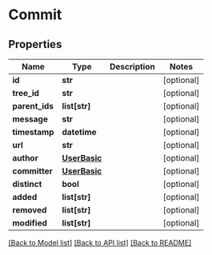 # Commit

## Properties
Name | Type | Description | Notes
------------ | ------------- | ------------- | -------------
**id** | **str** |  | [optional] 
**tree_id** | **str** |  | [optional] 
**parent_ids** | **list[str]** |  | [optional] 
**message** | **str** |  | [optional] 
**timestamp** | **datetime** |  | [optional] 
**url** | **str** |  | [optional] 
**author** | [**UserBasic**](UserBasic.md) |  | [optional] 
**committer** | [**UserBasic**](UserBasic.md) |  | [optional] 
**distinct** | **bool** |  | [optional] 
**added** | **list[str]** |  | [optional] 
**removed** | **list[str]** |  | [optional] 
**modified** | **list[str]** |  | [optional] 

[[Back to Model list]](../README.md#documentation-for-models) [[Back to API list]](../README.md#documentation-for-api-endpoints) [[Back to README]](../README.md)

